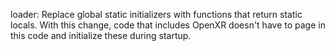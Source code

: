 loader: Replace global static initializers with functions that return static locals. With this change, code that includes OpenXR doesn't have to page in this code and initialize these during startup.

